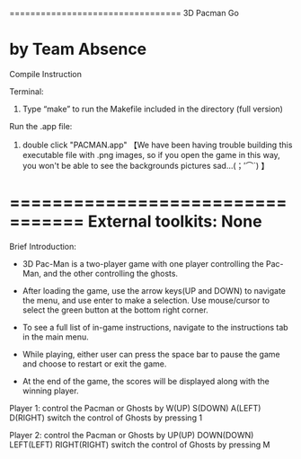 =================================
3D Pacman Go

by Team Absence
=================================
Compile Instruction

Terminal:
1. Type “make” to run the Makefile included in the directory (full version)

Run the .app file:
1. double click "PACMAN.app"
【We have been having trouble building this executable file with .png images, so if you open the game in this way, you won't be able to see the backgrounds pictures sad…(；′⌒`) 】


=================================
External toolkits: None
=================================
Brief Introduction:

- 3D Pac-Man is a two-player game with one player controlling the Pac-Man, and the other controlling the ghosts.

- After loading the game, use the arrow keys(UP and DOWN) to navigate the menu, and use enter to make a selection. Use mouse/cursor to select the green button at the bottom right corner.

- To see a full list of in-game instructions, navigate to the instructions tab in the main menu.

- While playing, either user can press the space bar to pause the game and choose to restart or exit the game.

- At the end of the game, the scores will be displayed along with the winning player.

Player 1: control the Pacman or Ghosts by W(UP) S(DOWN) A(LEFT) D(RIGHT)
          switch the control of Ghosts by pressing 1

Player 2: control the Pacman or Ghosts by UP(UP) DOWN(DOWN) LEFT(LEFT) RIGHT(RIGHT)
          switch the control of Ghosts by pressing M

        
